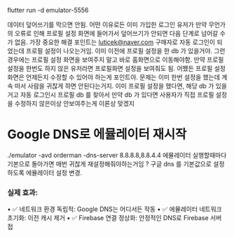 

flutter run -d emulator-5556

데이터 덮어쓰기를 막으면 안됨. 어떤 이유로든 이미 가입한 로그인 유저가 만약 무언가의 오류로 인해 프로필 설정 화면에 들어가서 덮어쓰기가 안되면 다음 단계로 넘어갈 수가 없음. 가장 중요한 해결 포인트는 luticek@naver.com 구매자로 자동 로그인이 되었는데 프로필 설정이 나오는거임. 이미 이전에 프로필 설정을 한 db 가 있을거야. 그런 경우에는 프로필 설정 화면을 보여주지 말고 바로 홈화면으로 이동해야함. 만약 프로필 설정을 한번도 하지 않은 유저라면 프로필화면 설정을 보여줘도 됨. 어쨌든 프로필 설정 화면은 언제든지 수정할 수 있어야 하는게 포인트야. 문제는 이미 한번 설정을 했는데 계속 떠서 사람을 귀찮게 하면 안된다는거지. 이미 프로필 설정을 했다면, 해당 db 가 있을거고 자동 로그인시 프로필 db 를 찾아서 만약 db 가 있다면 사용자가 직접 프로필 설정을 수정하지 않은이상 안보여주는게 이론상 맞겠지


# Google DNS로 에뮬레이터 재시작
./emulator -avd orderman -dns-server 8.8.8.8,8.8.4.4
에뮬레이터 실행할때마다 기본으로 돌아가면 매번 귀찮게 재설정해줘야하는거임 ?
구글 dns 를 기본값으로 설정하도록 에뮬레이터 설정 변경.


### **실제 효과:**
• ✅ 네트워크 환경 독립적: Google DNS는 어디서든 작동
• ✅ 에뮬레이터 네트워크 초기화: 이전 캐시 제거
• ✅ Firebase 연결 정상화: 안정적인 DNS로 Firebase 서버 접